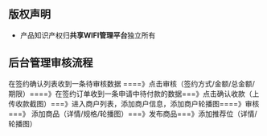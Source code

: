 ## 版权声明
* 产品知识产权归**共享WIFI管理平台**独立所有

## 后台管理审核流程
在签约确认列表收到一条待审核数据 ====》点击审核（签约方式/金额/总金额/期限）====》在签约订单收到一条申请中待付款的数据===》点击确认收款（上传收款截图）===》进入商户列表，添加商户信息，添加商户轮播图====》审核===》 添加商品（详情/规格/轮播图）===》发布商品===》添加推荐位（详情/轮播图）